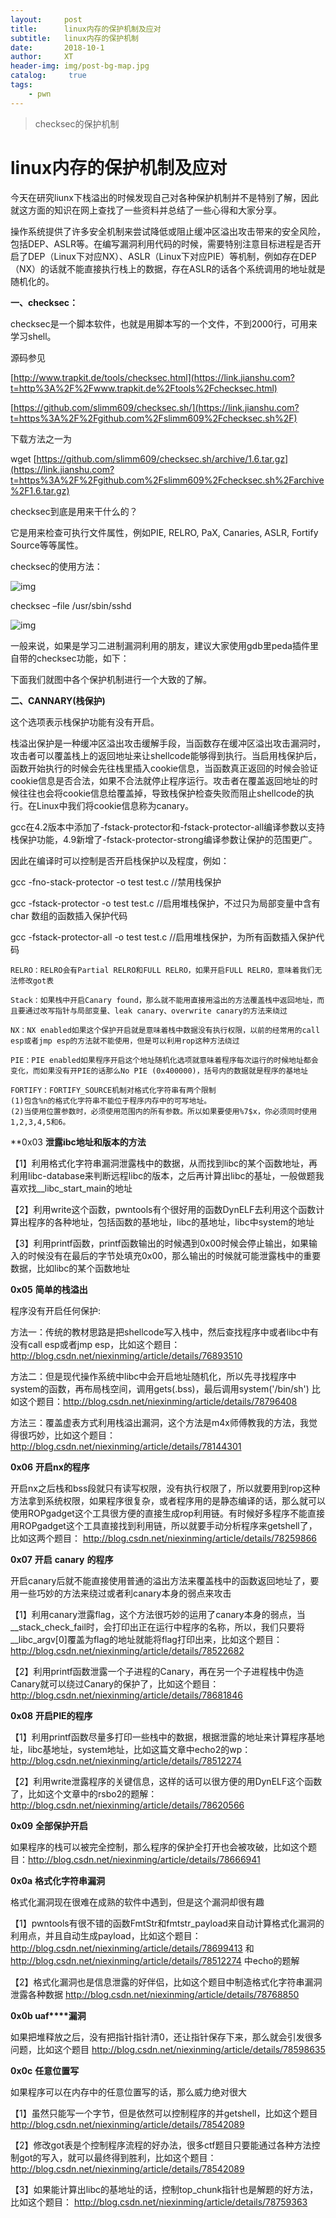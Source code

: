 ```yaml
---
layout:     post
title:      linux内存的保护机制及应对
subtitle:   linux内存的保护机制
date:       2018-10-1
author:     XT
header-img: img/post-bg-map.jpg
catalog: 	 true
tags:
    - pwn
---
```



>checksec的保护机制

# linux内存的保护机制及应对



今天在研究liunx下栈溢出的时候发现自己对各种保护机制并不是特别了解，因此就这方面的知识在网上查找了一些资料并总结了一些心得和大家分享。

操作系统提供了许多安全机制来尝试降低或阻止缓冲区溢出攻击带来的安全风险，包括DEP、ASLR等。在编写漏洞利用代码的时候，需要特别注意目标进程是否开启了DEP（Linux下对应NX）、ASLR（Linux下对应PIE）等机制，例如存在DEP（NX）的话就不能直接执行栈上的数据，存在ASLR的话各个系统调用的地址就是随机化的。

**一、checksec：**

checksec是一个脚本软件，也就是用脚本写的一个文件，不到2000行，可用来学习shell。

源码参见

[http://www.trapkit.de/tools/checksec.html](https://link.jianshu.com?t=http%3A%2F%2Fwww.trapkit.de%2Ftools%2Fchecksec.html)

[https://github.com/slimm609/checksec.sh/](https://link.jianshu.com?t=https%3A%2F%2Fgithub.com%2Fslimm609%2Fchecksec.sh%2F)

下载方法之一为

wget [https://github.com/slimm609/checksec.sh/archive/1.6.tar.gz](https://link.jianshu.com?t=https%3A%2F%2Fgithub.com%2Fslimm609%2Fchecksec.sh%2Farchive%2F1.6.tar.gz)

checksec到底是用来干什么的？

它是用来检查可执行文件属性，例如PIE, RELRO, PaX, Canaries, ASLR, Fortify Source等等属性。

checksec的使用方法：

![img](https://upload-images.jianshu.io/upload_images/1731834-2f42b018c1221828?imageMogr2/auto-orient/strip%7CimageView2/2/w/530/format/webp)

checksec –file /usr/sbin/sshd

![img](https://upload-images.jianshu.io/upload_images/1731834-671f3d35f355b786?imageMogr2/auto-orient/strip%7CimageView2/2/w/844/format/webp)

一般来说，如果是学习二进制漏洞利用的朋友，建议大家使用gdb里peda插件里自带的checksec功能，如下：

下面我们就图中各个保护机制进行一个大致的了解。

**二、CANNARY(栈保护)**

这个选项表示栈保护功能有没有开启。

栈溢出保护是一种缓冲区溢出攻击缓解手段，当函数存在缓冲区溢出攻击漏洞时，攻击者可以覆盖栈上的返回地址来让shellcode能够得到执行。当启用栈保护后，函数开始执行的时候会先往栈里插入cookie信息，当函数真正返回的时候会验证cookie信息是否合法，如果不合法就停止程序运行。攻击者在覆盖返回地址的时候往往也会将cookie信息给覆盖掉，导致栈保护检查失败而阻止shellcode的执行。在Linux中我们将cookie信息称为canary。

gcc在4.2版本中添加了-fstack-protector和-fstack-protector-all编译参数以支持栈保护功能，4.9新增了-fstack-protector-strong编译参数让保护的范围更广。

因此在编译时可以控制是否开启栈保护以及程度，例如：

gcc -fno-stack-protector -o test test.c  //禁用栈保护

gcc -fstack-protector -o test test.c   //启用堆栈保护，不过只为局部变量中含有 char 数组的函数插入保护代码

gcc -fstack-protector-all -o test test.c //启用堆栈保护，为所有函数插入保护代码



```
RELRO：RELRO会有Partial RELRO和FULL RELRO，如果开启FULL RELRO，意味着我们无法修改got表

Stack：如果栈中开启Canary found，那么就不能用直接用溢出的方法覆盖栈中返回地址，而且要通过改写指针与局部变量、leak canary、overwrite canary的方法来绕过

NX：NX enabled如果这个保护开启就是意味着栈中数据没有执行权限，以前的经常用的call esp或者jmp esp的方法就不能使用，但是可以利用rop这种方法绕过

PIE：PIE enabled如果程序开启这个地址随机化选项就意味着程序每次运行的时候地址都会变化，而如果没有开PIE的话那么No PIE (0x400000)，括号内的数据就是程序的基地址 

FORTIFY：FORTIFY_SOURCE机制对格式化字符串有两个限制
(1)包含%n的格式化字符串不能位于程序内存中的可写地址。
(2)当使用位置参数时，必须使用范围内的所有参数。所以如果要使用%7$x，你必须同时使用1,2,3,4,5和6。

```



**0x03 **泄露ibc地址和版本的方法**

【1】利用格式化字符串漏洞泄露栈中的数据，从而找到libc的某个函数地址，再利用libc-database来判断远程libc的版本，之后再计算出libc的基址，一般做题我喜欢找__libc_start_main的地址

【2】利用write这个函数，pwntools有个很好用的函数DynELF去利用这个函数计算出程序的各种地址，包括函数的基地址，libc的基地址，libc中system的地址

【3】利用printf函数，printf函数输出的时候遇到0x00时候会停止输出，如果输入的时候没有在最后的字节处填充0x00，那么输出的时候就可能泄露栈中的重要数据，比如libc的某个函数地址

**0x05** **简单的栈溢出**

程序没有开启任何保护:

方法一：传统的教材思路是把shellcode写入栈中，然后查找程序中或者libc中有没有call esp或者jmp esp，比如这个题目：<http://blog.csdn.net/niexinming/article/details/76893510>

方法二：但是现代操作系统中libc中会开启地址随机化，所以先寻找程序中system的函数，再布局栈空间，调用gets(.bss)，最后调用system('/bin/sh') 比如这个题目：<http://blog.csdn.net/niexinming/article/details/78796408>

方法三：覆盖虚表方式利用栈溢出漏洞，这个方法是m4x师傅教我的方法，我觉得很巧妙，比如这个题目：<http://blog.csdn.net/niexinming/article/details/78144301>

**0x06** **开启nx的程序**

开启nx之后栈和bss段就只有读写权限，没有执行权限了，所以就要用到rop这种方法拿到系统权限，如果程序很复杂，或者程序用的是静态编译的话，那么就可以使用ROPgadget这个工具很方便的直接生成rop利用链。有时候好多程序不能直接用ROPgadget这个工具直接找到利用链，所以就要手动分析程序来getshell了，比如这两个题目： <http://blog.csdn.net/niexinming/article/details/78259866>

**0x07** **开启** **canary** **的程序**

开启canary后就不能直接使用普通的溢出方法来覆盖栈中的函数返回地址了，要用一些巧妙的方法来绕过或者利canary本身的弱点来攻击

【1】利用canary泄露flag，这个方法很巧妙的运用了canary本身的弱点，当__stack_check_fail时，会打印出正在运行中程序的名称，所以，我们只要将__libc_argv[0]覆盖为flag的地址就能将flag打印出来，比如这个题目： <http://blog.csdn.net/niexinming/article/details/78522682>

【2】利用printf函数泄露一个子进程的Canary，再在另一个子进程栈中伪造Canary就可以绕过Canary的保护了，比如这个题目：<http://blog.csdn.net/niexinming/article/details/78681846>

**0x08** **开启****PIE****的程序**

【1】利用printf函数尽量多打印一些栈中的数据，根据泄露的地址来计算程序基地址，libc基地址，system地址，比如这篇文章中echo2的wp： <http://blog.csdn.net/niexinming/article/details/78512274>

【2】利用write泄露程序的关键信息，这样的话可以很方便的用DynELF这个函数了，比如这个文章中的rsbo2的题解：<http://blog.csdn.net/niexinming/article/details/78620566>

**0x09** **全部保护开启**

如果程序的栈可以被完全控制，那么程序的保护全打开也会被攻破，比如这个题目：<http://blog.csdn.net/niexinming/article/details/78666941>

**0x0a** **格式化字符串漏洞**

格式化漏洞现在很难在成熟的软件中遇到，但是这个漏洞却很有趣

【1】pwntools有很不错的函数FmtStr和fmtstr_payload来自动计算格式化漏洞的利用点，并且自动生成payload，比如这个题目：<http://blog.csdn.net/niexinming/article/details/78699413> 和 <http://blog.csdn.net/niexinming/article/details/78512274> 中echo的题解

【2】格式化漏洞也是信息泄露的好伴侣，比如这个题目中制造格式化字符串漏洞泄露各种数据 <http://blog.csdn.net/niexinming/article/details/78768850>

**0x0b uaf****漏洞**

如果把堆释放之后，没有把指针指针清0，还让指针保存下来，那么就会引发很多问题，比如这个题目 <http://blog.csdn.net/niexinming/article/details/78598635>

**0x0c** **任意位置写**

如果程序可以在内存中的任意位置写的话，那么威力绝对很大

【1】虽然只能写一个字节，但是依然可以控制程序的并getshell，比如这个题目 <http://blog.csdn.net/niexinming/article/details/78542089>

【2】修改got表是个控制程序流程的好办法，很多ctf题目只要能通过各种方法控制got的写入，就可以最终得到胜利，比如这个题目： <http://blog.csdn.net/niexinming/article/details/78542089>

【3】如果能计算出libc的基地址的话，控制top_chunk指针也是解题的好方法，比如这个题目： <http://blog.csdn.net/niexinming/article/details/78759363>

 



 

 

 